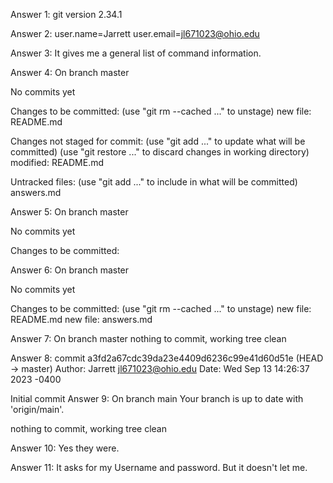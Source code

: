 Answer 1: git version 2.34.1

Answer 2: user.name=Jarrett user.email=jl671023@ohio.edu

Answer 3: It gives me a general list of command information.

Answer 4: On branch master

No commits yet

Changes to be committed: (use "git rm --cached ..." to unstage) new file: README.md

Changes not staged for commit: (use "git add ..." to update what will be committed) (use "git restore ..." to discard changes in working directory) modified: README.md

Untracked files: (use "git add ..." to include in what will be committed) answers.md

Answer 5: On branch master

No commits yet

Changes to be committed:

Answer 6: On branch master

No commits yet

Changes to be committed: (use "git rm --cached ..." to unstage) new file: README.md new file: answers.md

Answer 7: On branch master nothing to commit, working tree clean

Answer 8: commit a3fd2a67cdc39da23e4409d6236c99e41d60d51e (HEAD -> master) Author: Jarrett jl671023@ohio.edu Date: Wed Sep 13 14:26:37 2023 -0400

Initial commit
Answer 9: On branch main Your branch is up to date with 'origin/main'.

nothing to commit, working tree clean

Answer 10: Yes they were.

Answer 11: It asks for my Username and password. But it doesn't let me.
